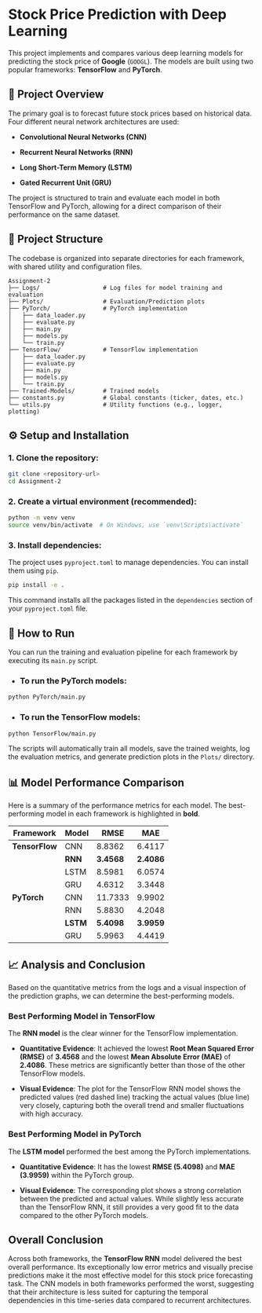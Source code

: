 # **Stock Price Prediction with Deep Learning**

This project implements and compares various deep learning models for predicting the stock price of **Google** (`GOOGL`). The models are built using two popular frameworks: **TensorFlow** and **PyTorch**.


## **📝 Project Overview**

The primary goal is to forecast future stock prices based on historical data. Four different neural network architectures are used:

- **Convolutional Neural Networks (CNN)**

- **Recurrent Neural Networks (RNN)**

- **Long Short-Term Memory (LSTM)**

- **Gated Recurrent Unit (GRU)**

The project is structured to train and evaluate each model in both TensorFlow and PyTorch, allowing for a direct comparison of their performance on the same dataset.


## **📂 Project Structure**

The codebase is organized into separate directories for each framework, with shared utility and configuration files.

```
Assignment-2
├── Logs/                  # Log files for model training and evaluation
├── Plots/                 # Evaluation/Prediction plots 
├── PyTorch/               # PyTorch implementation
│   ├── data_loader.py
│   ├── evaluate.py
│   ├── main.py
│   ├── models.py
│   └── train.py
├── TensorFlow/            # TensorFlow implementation
│   ├── data_loader.py
│   ├── evaluate.py
│   ├── main.py
│   ├── models.py
│   └── train.py
├── Trained-Models/        # Trained models
├── constants.py           # Global constants (ticker, dates, etc.)
└── utils.py               # Utility functions (e.g., logger, plotting)
```


## **⚙️ Setup and Installation**

### 1. Clone the repository:
```bash
git clone <repository-url>
cd Assignment-2
```

### 2. Create a virtual environment (recommended):
```bash
python -m venv venv
source venv/bin/activate  # On Windows, use `venv\Scripts\activate`
```

### 3. Install dependencies:
The project uses `pyproject.toml` to manage dependencies. You can install them using `pip`.

```bash
pip install -e .
```

This command installs all the packages listed in the `dependencies` section of your `pyproject.toml` file.


## **🚀 How to Run**
You can run the training and evaluation pipeline for each framework by executing its `main.py` script.

- ### To run the PyTorch models:
```bash
python PyTorch/main.py
```

- ### To run the TensorFlow models:
```bash
python TensorFlow/main.py
```

The scripts will automatically train all models, save the trained weights, log the evaluation metrics, and generate prediction plots in the `Plots/` directory.


## **📊 Model Performance Comparison**

Here is a summary of the performance metrics for each model. The best-performing model in each framework is highlighted in **bold**.

|    Framework   | Model |  RMSE  |   MAE  |
|        -       |  -    |    -   |    -   |
| **TensorFlow** |  CNN  | 8.8362 | 6.4117 |
|                |**RNN**|**3.4568**|**2.4086**|
|                | LSTM  | 8.5981 | 6.0574 |
|                | GRU   | 4.6312 | 3.3448 |
| **PyTorch**    |  CNN  | 11.7333| 9.9902 |
|                |  RNN  | 5.8830 | 4.2048 |
|                |**LSTM**|**5.4098**|**3.9959**|
|                |  GRU  | 5.9963 | 4.4419 |


## **📈 Analysis and Conclusion**

Based on the quantitative metrics from the logs and a visual inspection of the prediction graphs, we can determine the best-performing models.

### **Best Performing Model in TensorFlow**

The **RNN model** is the clear winner for the TensorFlow implementation.
    
- **Quantitative Evidence**: It achieved the lowest **Root Mean Squared Error (RMSE)** of **3.4568** and the lowest **Mean Absolute Error (MAE)** of **2.4086**. These metrics are significantly better than those of the other TensorFlow models.

- **Visual Evidence**: The plot for the TensorFlow RNN model shows the predicted values (red dashed line) tracking the actual values (blue line) very closely, capturing both the overall trend and smaller fluctuations with high accuracy.

### **Best Performing Model in PyTorch**

The **LSTM model** performed the best among the PyTorch implementations.

- **Quantitative Evidence**: It has the lowest **RMSE (5.4098)** and **MAE (3.9959)** within the PyTorch group.

- **Visual Evidence**: The corresponding plot shows a strong correlation between the predicted and actual values. While slightly less accurate than the TensorFlow RNN, it still provides a very good fit to the data compared to the other PyTorch models.


## **Overall Conclusion**

Across both frameworks, the **TensorFlow RNN** model delivered the best overall performance. Its exceptionally low error metrics and visually precise predictions make it the most effective model for this stock price forecasting task. The CNN models in both frameworks performed the worst, suggesting that their architecture is less suited for capturing the temporal dependencies in this time-series data compared to recurrent architectures.